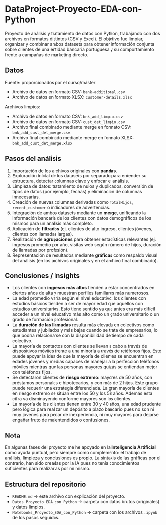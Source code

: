 # DataProject-Proyecto-EDA-con-Python
Proyecto de análisis y tratamiento de datos con Python, trabajando con dos archivos en formatos distintos (CSV y Excel). El objetivo fue limpiar, organizar y combinar ambos datasets para obtener información conjunta sobre clientes de una entidad bancaria portuguesa y su comportamiento frente a campañas de marketing directo.

## Datos
Fuente: proporcionados por el curso/máster
- Archivo de datos en formato CSV: `bank-additional.csv`
- Archivo de datos en formato XLSX: `customer-details.xlsx`

Archivos limpios:
- Archivo de datos en formato CSV: `bnk_add_limpio.csv`
- Archivo de datos en formato CSV: `cust_det_limpio.csv`
- Archivo final combinado mediante merge en formato CSV: `bnk_add_cust_det_merge.csv`
- Archivo final combinado mediante merge en formato XLSX: `bnk_add_cust_det_merge.xlsx`

## Pasos del análisis  
1. Importación de los archivos originales con **pandas**.  
2. Exploración inicial de los datasets por separado para entender su estructura, detectar columnas clave y enfocar el análisis.  
3. Limpieza de datos: tratamiento de nulos y duplicados, conversión de tipos de datos (por ejemplo, fechas) y eliminación de columnas innecesarias.  
4. Creación de nuevas columnas derivadas como `TotalHijos`, `recent_customer` o indicadores de advertencias.  
5. Integración de ambos datasets mediante un **merge**, unificando la información bancaria de los clientes con datos demográficos de los mismos para un análisis más completo.  
6. Aplicación de **filtrados** (ej. clientes de alto ingreso, clientes jóvenes, clientes con llamadas largas).  
7. Realización de **agrupaciones** para obtener estadísticas relevantes (ej. ingresos promedio por año, visitas web según número de hijos, duración de llamadas por profesión).  
8. Representación de resultados mediante **gráficas** como respaldo visual del análisis (en los archivos originales y en el archivo final combinado).

## Conclusiones / Insights  
- Los clientes con **ingresos más altos** tienden a estar concentrados en ciertos años de alta y muestran perfiles familiares más numerosos.  
- La edad promedio varía según el nivel educativo: los clientes con estudios básicos tienden a ser de mayor edad que aquellos con estudios universitarios. Esto tiene sentido ya que antes era más difícil acceder a un nivel educativo más alto como un grado universitario o un grado de formación profesional.  
- La **duración de las llamadas** resulta más elevada en colectivos como estudiantes y jubilados y más bajas cuando se trata de empresarios, lo que podría relacionarse con la disponibilidad de tiempo de cada colectivo.  
- La mayoría de contactos con clientes se llevan a cabo a través de dispositivos móviles frente a una minoría a través de teléfonos fijos. Esto puede apoyar la idea de que la mayoría de clientes se encuentran en edades jóvenes y medias capaces de manejar a la perfección teléfonos móviles mientras que las personas mayores quizás se entiendan mejor con teléfonos fijos.  
- Se detectaron clientes de **riesgo extremo**: mayores de 50 años, con préstamos personales e hipotecarios, y con más de 2 hijos. Este grupo puede requerir una estrategia diferenciada. La gran mayoría de clientes en riesgo extremo se sitúan entre los 50 y los 58 años. Además esta cifra va disminuyendo conforme mayores son los clientes. 
- La mayoría de los clientes tienen entre 30 y 40 años, una edad prudente pero lógica para realizar un depósito a plazo bancario pues no son ni muy jóvenes para pecar de inexperiencia, ni muy mayores para dejarse engañar fruto de malentendidos o confusiones.


## Nota  
En algunas fases del proyecto me he apoyado en la **Inteligencia Artificial** como ayuda puntual, pero siempre como complemento: el trabajo de análisis, limpieza y conclusiones es propio. La sintaxis de las gráficas por el contrario, han sido creadas por la IA pues no tenía conocimientos suficientes para realizarlas por mí mismo.


## Estructura del repositorio  
- `README.md` → este archivo con explicación del proyecto.  
- `Datos_Proyecto_EDA_con_Python` → carpeta con datos brutos (originales) y datos limpios.   
- `Notebooks_Proyecto_EDA_con_Python` → carpeta con los archivos `.ipynb` de los pasos seguidos.
